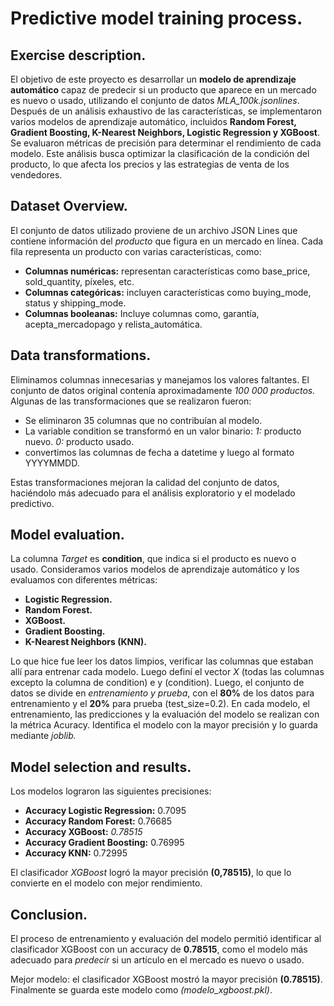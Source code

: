 # Predictive model training process.

## Exercise description.

El objetivo de este proyecto es desarrollar un **modelo de aprendizaje automático** capaz de predecir si un producto que aparece en un mercado es nuevo o usado, utilizando el conjunto de datos *MLA_100k.jsonlines*. Después de un análisis exhaustivo de las características, se implementaron varios modelos de aprendizaje automático, incluidos **Random Forest, Gradient Boosting, K-Nearest Neighbors, Logistic Regression y XGBoost**. Se evaluaron métricas de precisión para determinar el rendimiento de cada modelo. Este análisis busca optimizar la clasificación de la condición del producto, lo que afecta los precios y las estrategias de venta de los vendedores.

## Dataset Overview.

El conjunto de datos utilizado proviene de un archivo JSON Lines que contiene información del *producto* que figura en un mercado en línea.
Cada fila representa un producto con varias características, como:

* **Columnas numéricas:** representan características como base_price, sold_quantity, píxeles, etc.
* **Columnas categóricas:** incluyen características como buying_mode, status y shipping_mode.
* **Columnas booleanas:** Incluye columnas como, garantía, acepta_mercadopago y relista_automática.


## Data transformations.

Eliminamos columnas innecesarias y manejamos los valores faltantes.
El conjunto de datos original contenía aproximadamente *100 000 productos.* 
Algunas de las transformaciones que se realizaron fueron:

* Se eliminaron 35 columnas que no contribuían al modelo.
* La variable condition se transformó en un valor binario:
*1:* producto nuevo.
*0:* producto usado.
* convertimos las columnas de fecha a datetime y luego al formato YYYYMMDD.

Estas transformaciones mejoran la calidad del conjunto de datos, haciéndolo más adecuado para el análisis exploratorio y el modelado predictivo.

## Model evaluation.

La columna *Target* es **condition**, que indica si el producto es nuevo o usado.
Consideramos varios modelos de aprendizaje automático y los evaluamos con diferentes métricas:

* **Logistic Regression.**
* **Random Forest.**
* **XGBoost.**
* **Gradient Boosting.**
* **K-Nearest Neighbors (KNN).**

Lo que hice fue leer los datos limpios, verificar las columnas que estaban allí para entrenar cada modelo.
Luego definí el vector *X* (todas las columnas excepto la columna de condition) e y (condition).
Luego, el conjunto de datos se divide en *entrenamiento y prueba*, con el **80%** de los datos para entrenamiento y el **20%** para prueba (test_size=0.2).
En cada modelo, el entrenamiento, las predicciones y la evaluación del modelo se realizan con la métrica Acuracy.
Identifica el modelo con la mayor precisión y lo guarda mediante *joblib.*


## Model selection and results.

Los modelos lograron las siguientes precisiones:

* **Accuracy Logistic Regression:** 0.7095
* **Accuracy Random Forest:** 0.76685
* **Accuracy XGBoost:** *0.78515*
* **Accuracy Gradient Boosting:** 0.76995
* **Accuracy KNN:** 0.72995

El clasificador *XGBoost* logró la mayor precisión **(0,78515)**, lo que lo convierte en el modelo con mejor rendimiento.

## Conclusion.

El proceso de entrenamiento y evaluación del modelo permitió identificar al clasificador XGBoost con un accuracy de **0.78515**, como el modelo más adecuado para *predecir* si un artículo en el mercado es nuevo o usado.

Mejor modelo: el clasificador XGBoost mostró la mayor precisión **(0.78515)**.
Finalmente se guarda este modelo como *(modelo_xgboost.pkl)*.
